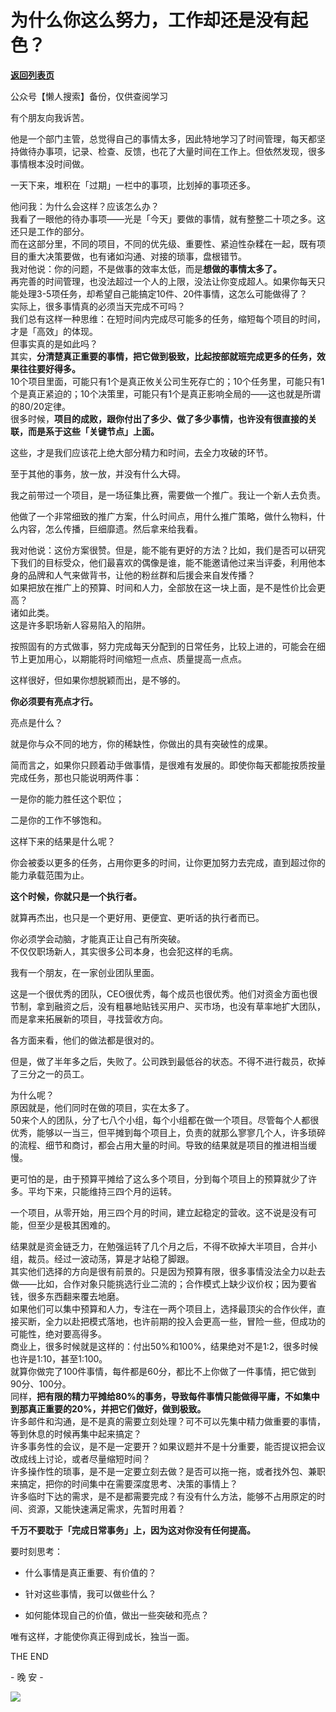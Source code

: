 # 为什么你这么努力，工作却还是没有起色？

[**返回列表页**](/gzh/L先生说)

公众号【懒人搜索】备份，仅供查阅学习

  

有个朋友向我诉苦。

  

他是一个部门主管，总觉得自己的事情太多，因此特地学习了时间管理，每天都坚持做待办事项，记录、检查、反馈，也花了大量时间在工作上。但依然发现，很多事情根本没时间做。

  

一天下来，堆积在「过期」一栏中的事项，比划掉的事项还多。

  
他问我：为什么会这样？应该怎么办？  
我看了一眼他的待办事项——光是「今天」要做的事情，就有整整二十项之多。这还只是工作的部分。  
而在这部分里，不同的项目，不同的优先级、重要性、紧迫性杂糅在一起，既有项目的重大决策要做，也有诸如沟通、对接的琐事，盘根错节。  
我对他说：你的问题，不是做事的效率太低，而是**想做的事情太多了。**  
再完善的时间管理，也没法超过一个人的上限，没法让你变成超人。如果你每天只能处理3-5项任务，却希望自己能搞定10件、20件事情，这怎么可能做得了？  
实际上，很多事情真的必须当天完成不可吗？  
我们总有这样一种思维：在短时间内完成尽可能多的任务，缩短每个项目的时间，才是「高效」的体现。  
但事实真的是如此吗？  
其实，**分清楚真正重要的事情，把它做到极致，比起按部就班完成更多的任务，效果往往要好得多。**  
10个项目里面，可能只有1个是真正攸关公司生死存亡的；10个任务里，可能只有1个是真正紧迫的；10个决策里，可能只有1个是真正影响全局的——这也就是所谓的80/20定律。  
很多时候，**项目的成败，跟你付出了多少、做了多少事情，也许没有很直接的关联，而是系于这些「关键节点」上面。**  

这些，才是我们应该花上绝大部分精力和时间，去全力攻破的环节。

  

至于其他的事务，放一放，并没有什么大碍。

  

我之前带过一个项目，是一场征集比赛，需要做一个推广。我让一个新人去负责。

  

他做了一个非常细致的推广方案，什么时间点，用什么推广策略，做什么物料，什么内容，怎么传播，巨细靡遗。然后拿来给我看。

  
我对他说：这份方案很赞。但是，能不能有更好的方法？比如，我们是否可以研究下我们的目标受众，他们最喜欢的偶像是谁，能不能邀请他过来当评委，利用他本身的品牌和人气来做背书，让他的粉丝群和后援会来自发传播？  
如果把放在推广上的预算、时间和人力，全部放在这一块上面，是不是性价比会更高？  
诸如此类。  
这是许多职场新人容易陷入的陷阱。  

按照固有的方式做事，努力完成每天分配到的日常任务，比较上进的，可能会在细节上更加用心，以期能将时间缩短一点点、质量提高一点点。

  

这样很好，但如果你想脱颖而出，是不够的。

  
**你必须要有亮点才行。**  

亮点是什么？

就是你与众不同的地方，你的稀缺性，你做出的具有突破性的成果。

  

简而言之，如果你只顾着动手做事情，是很难有发展的。即使你每天都能按质按量完成任务，那也只能说明两件事：

一是你的能力胜任这个职位；

二是你的工作不够饱和。

  

这样下来的结果是什么呢？

  

你会被委以更多的任务，占用你更多的时间，让你更加努力去完成，直到超过你的能力承载范围为止。

  

**这个时候，你就只是一个执行者。**

  

就算再杰出，也只是一个更好用、更便宜、更听话的执行者而已。

  
你必须学会动脑，才能真正让自己有所突破。  
不仅仅职场新人，其实很多公司本身，也会犯这样的毛病。  

我有一个朋友，在一家创业团队里面。

  

这是一个很优秀的团队，CEO很优秀，每个成员也很优秀。他们对资金方面也很节制，拿到融资之后，没有粗暴地贴钱买用户、买市场，也没有草率地扩大团队，而是拿来拓展新的项目，寻找营收方向。

  

各方面来看，他们的做法都是很对的。

  

但是，做了半年多之后，失败了。公司跌到最低谷的状态。不得不进行裁员，砍掉了三分之一的员工。

  
为什么呢？  
原因就是，他们同时在做的项目，实在太多了。  
50来个人的团队，分了七八个小组，每个小组都在做一个项目。尽管每个人都很优秀，能够以一当三，但平摊到每个项目上，负责的就那么寥寥几个人，许多琐碎的流程、细节和商讨，都会占用大量的时间。导致的结果就是项目的推进相当缓慢。  

更可怕的是，由于预算平摊给了这么多个项目，分到每个项目上的预算就少了许多。平均下来，只能维持三四个月的运转。

  

一个项目，从零开始，用三四个月的时间，建立起稳定的营收。这不说是没有可能，但至少是极其困难的。

  
结果就是资金链乏力，在勉强运转了几个月之后，不得不砍掉大半项目，合并小组，裁员。经过一波动荡，算是才站稳了脚跟。  
其实他们选择的方向是很有前景的。只是因为预算有限，很多事情没法全力以赴去做——比如，合作对象只能挑选行业二流的；合作模式上缺少议价权；因为要省钱，很多东西翻来覆去地磨。  
如果他们可以集中预算和人力，专注在一两个项目上，选择最顶尖的合作伙伴，直接买断，全力以赴把模式落地，也许前期的投入会更高一些，冒险一些，但成功的可能性，绝对要高得多。  
商业上，很多时候就是这样的：付出50%和100%，结果绝对不是1:2，很多时候也许是1:10，甚至1:100。  
就算你做完了100件事情，每件都是60分，都比不上你做了一件事情，把它做到90分、100分。  
同样，**把有限的精力平摊给80%的事务，导致每件事情只能做得平庸，不如集中到那真正重要的20%，并把它们做好，做到极致。**  
许多邮件和沟通，是不是真的需要立刻处理？可不可以先集中精力做重要的事情，等到休息的时候再集中起来搞定？  
许多事务性的会议，是不是一定要开？如果议题并不是十分重要，能否提议把会议改成线上讨论，或者尽量缩短时间？  
许多操作性的琐事，是不是一定要立刻去做？是否可以拖一拖，或者找外包、兼职来搞定，把你的时间集中在需要深度思考、决策的事情上？  
许多临时下达的需求，是不是都需要完成？有没有什么方法，能够不占用原定的时间、资源，又能快速满足需求，先暂时用着？  

**千万不要耽于「完成日常事务」上，因为这对你没有任何提高。**

  

要时刻思考：

  * 什么事情是真正重要、有价值的？

  * 针对这些事情，我可以做些什么？

  * 如何能体现自己的价值，做出一些突破和亮点？

  

唯有这样，才能使你真正得到成长，独当一面。

  

  

THE END

\- 晚 安 -

  

  

![](http://mmbiz.qpic.cn/mmbiz_png/yWXmuSFeCk08RCNWDh5B0MsQbSFU5cpPKicfbGCFbk2bqhRTrPiaylLL3aARBwFYn0ElpCasKPlJGw3ib0g7NTgbQ/0?wx_fmt=gif)  

  

  

